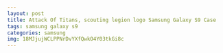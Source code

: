 ```yaml
---
layout: post
title: Attack Of Titans, scouting legion logo Samsung Galaxy S9 Case
tags: samsung galaxy s9
categories: samsung
img: 18MJjujWCLPPNrDvYXfQwkO4Y03tkGi8c
---
```

